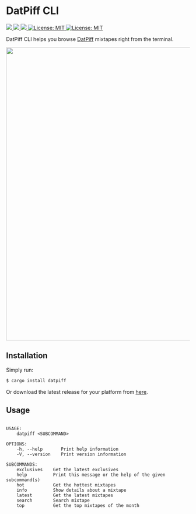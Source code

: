 # DatPiff CLI

<p>
  <a href="https://crates.io/crates/datpiff" target="_blank">
    <img src="https://img.shields.io/crates/v/datpiff.svg" />
  </a>
   <a href="https://crates.io/crates/datpiff" target="_blank">
    <img src="https://img.shields.io/crates/dr/datpiff" />
  </a>
  <a href="https://docs.rs/datpiff" target="_blank">
    <img src="https://docs.rs/datpiff/badge.svg" />
  </a>
  <a href="LICENSE" target="_blank">
    <img alt="License: MIT" src="https://img.shields.io/badge/License-MIT-blue.svg" />
  </a>
  <a href="https://github.com/tsirysndr/datpiff/actions/workflows/release.yml" target="_blank">
    <img alt="License: MIT" src="https://github.com/tsirysndr/datpiff/actions/workflows/release.yml/badge.svg" />
  </a>
</p>

DatPiff CLI helps you browse [DatPiff](https://www.datpiff.com/) mixtapes right from the terminal.

<img width="800" src="https://cdn.jsdelivr.net/gh/tsirysndr/datpiff@master/datpiff-preview.svg">

## Installation

Simply run:

```bash
$ cargo install datpiff
```

Or download the latest release for your platform from [here](https://github.com/tsirysndr/datpiff/releases).

## Usage

```

USAGE:
    datpiff <SUBCOMMAND>

OPTIONS:
    -h, --help       Print help information
    -V, --version    Print version information

SUBCOMMANDS:
    exclusives    Get the latest exclusives
    help          Print this message or the help of the given subcommand(s)
    hot           Get the hottest mixtapes
    info          Show details about a mixtape
    latest        Get the latest mixtapes
    search        Search mixtape
    top           Get the top mixtapes of the month

```
